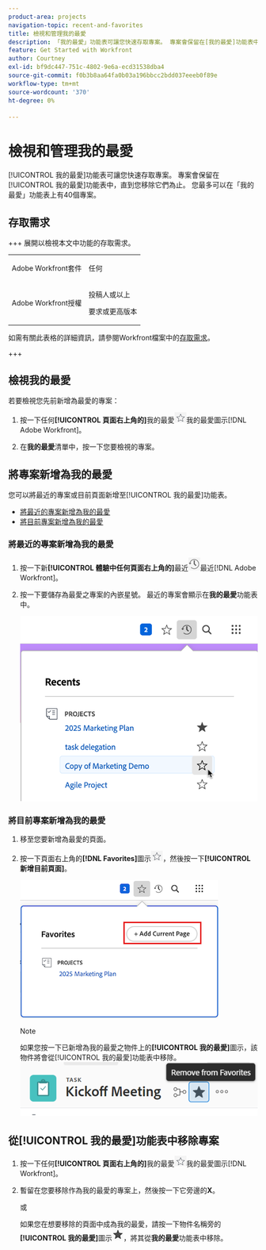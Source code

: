 ```yaml
---
product-area: projects
navigation-topic: recent-and-favorites
title: 檢視和管理我的最愛
description: 「我的最愛」功能表可讓您快速存取專案。 專案會保留在[我的最愛]功能表中，直到您將其移除為止。 您最多可以在「我的最愛」功能表上有40個專案。
feature: Get Started with Workfront
author: Courtney
exl-id: bf9dc447-751c-4802-9e6a-ecd31538dba4
source-git-commit: f0b3b8aa64fa0b03a196bbcc2bdd037eeeb0f89e
workflow-type: tm+mt
source-wordcount: '370'
ht-degree: 0%

---
```


# 檢視和管理我的最愛

<!-- Audited: 5/2025 -->

[!UICONTROL 我的最愛]功能表可讓您快速存取專案。 專案會保留在[!UICONTROL 我的最愛]功能表中，直到您移除它們為止。 您最多可以在「我的最愛」功能表上有40個專案。

## 存取需求

+++ 展開以檢視本文中功能的存取需求。

<table style="table-layout:auto"> 
 <col> 
 </col> 
 <col> 
 </col> 
 <tbody> 
  <tr> 
   <td role="rowheader">Adobe Workfront套件</td> 
   <td> <p>任何</p> </td> 
  </tr> 
  <tr> 
   <td role="rowheader">Adobe Workfront授權</td> 
   <td> <p>
      <p>投稿人或以上<p>
      <p>要求或更高版本</td> 
  </tr> 
 </tbody> 
</table>

如需有關此表格的詳細資訊，請參閱Workfront檔案中的[存取需求](/help/quicksilver/administration-and-setup/add-users/access-levels-and-object-permissions/access-level-requirements-in-documentation.md)。

+++

## 檢視我的最愛

若要檢視您先前新增為最愛的專案：

1. 按一下任何&#x200B;**[!UICONTROL 頁面右上角的]**&#x200B;我的最愛![圖示](assets/favorites-icon.png)我的最愛圖示[!DNL Adobe Workfront]。

1. 在&#x200B;**我的最愛**&#x200B;清單中，按一下您要檢視的專案。

## 將專案新增為我的最愛

您可以將最近的專案或目前頁面新增至[!UICONTROL 我的最愛]功能表。

* [將最近的專案新增為我的最愛](#add-recent-items-as-a-favorite)
* [將目前專案新增為我的最愛](#add-the-current-item-as-a-favorite)

### 將最近的專案新增為我的最愛

1. 按一下新&#x200B;**[!UICONTROL 體驗中任何頁面右上角的]**&#x200B;最近![圖示](assets/recents-icon-40x43.png)最近[!DNL Adobe Workfront]。
1. 按一下要儲存為最愛之專案的內嵌星號。 最近的專案會顯示在&#x200B;**我的最愛**&#x200B;功能表中。

   ![最愛最近專案](assets/recents-section.png)

### 將目前專案新增為我的最愛

1. 移至您要新增為最愛的頁面。
1. 按一下頁面右上角的&#x200B;**[!DNL Favorites]**&#x200B;圖示![我的最愛](assets/favorites-icon.png)，然後按一下&#x200B;**[!UICONTROL 新增目前頁面]**。

   ![將目前頁面新增至我的最愛](assets/add-current-page.png)

   >[!NOTE]
   >
   >如果您按一下已新增為我的最愛之物件上的&#x200B;**[!UICONTROL 我的最愛]**&#x200B;圖示，該物件將會從[!UICONTROL 我的最愛]功能表中移除。\
   >![從我的最愛移除](assets/nwe-remove-from-favorites-350x52.png)

## 從[!UICONTROL 我的最愛]功能表中移除專案

1. 按一下任何&#x200B;**[!UICONTROL 頁面右上角的]**&#x200B;我的最愛![圖示](assets/favorites-icon.png)我的最愛圖示[!DNL Workfront]。

1. 暫留在您要移除作為我的最愛的專案上，然後按一下它旁邊的&#x200B;**X**。

   或

   如果您在想要移除的頁面中成為我的最愛，請按一下物件名稱旁的&#x200B;**[!UICONTROL 我的最愛]**&#x200B;圖示![我的最愛圖示](assets/remove-favorite-icon.png)，將其從&#x200B;**我的最愛**&#x200B;功能表中移除。
